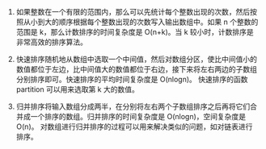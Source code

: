 

1. 如果整数在一个有限的范围内，那么可以先统计每个整数出现的次数，然后按照从小到大的顺序根据每个整数出现的次数写入输出数组中。如果 n 个整数的范围是 k，那么计数排序的时间复杂度是 O(n+k)。当 k 较小时，计数排序是非常高效的排序算法。 


2. 快速排序随机地从数组中选取一个中间值，然后对数组分区，使比中间值小的数值都位于左边，比中间值大的数值都位于右边，接下来将左右两边的子数组分别排序即可。快速排序的平均时间复杂度是 O(nlogn)。 
快速排序的函数 partition 可以用来选取第 k 大的数值。 



3. 归并排序将输入数组分成两半，在分别将左右两个子数组排序之后再将它们合并成一个排序的数组。归并排序的时间复杂度是 O(nlogn)，空间复杂度是 O(n)。 
对数组进行归并排序的过程可以用来解决类似的问题，如对链表进行排序。 